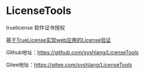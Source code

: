 # LicenseTools
truelicense 软件证书授权

[基于TrueLicense实现web应用的License验证](https://syshlang.com/45cf44f/)

Github地址：https://github.com/syshlang/LicenseTools

Gitee地址：https://gitee.com/syshlang/LicenseTools
